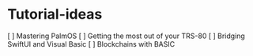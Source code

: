 # Tutorial-ideas
[ ] Mastering PalmOS
[ ] Getting the most out of your TRS-80
[ ] Bridging SwiftUI and Visual Basic
[ ] Blockchains with BASIC

